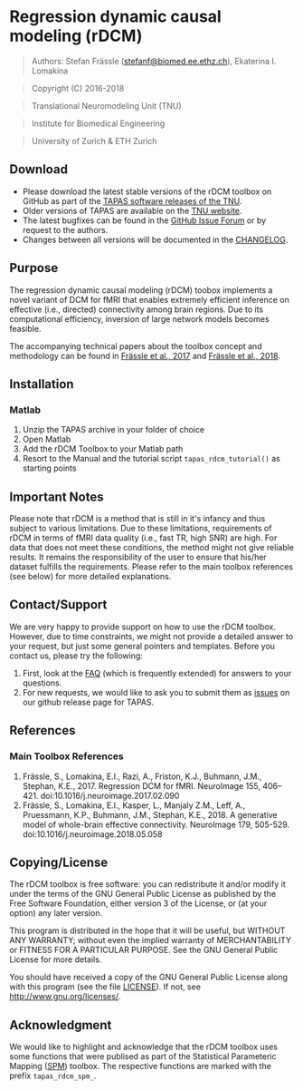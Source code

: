 Regression dynamic causal modeling (rDCM)
====================


> Authors: Stefan Frässle (<stefanf@biomed.ee.ethz.ch>), Ekaterina I. Lomakina


> Copyright (C) 2016-2018 

> Translational Neuromodeling Unit (TNU)

> Institute for Biomedical Engineering

> University of Zurich & ETH Zurich


Download
-------

- Please download the latest stable versions of the rDCM toolbox on GitHub as part of the 
  [TAPAS software releases of the TNU](https://github.com/translationalneuromodeling/tapas/releases).
- Older versions of TAPAS are available on the [TNU website](http://www.translationalneuromodeling.org/tapas).
- The latest bugfixes can be found in the [GitHub Issue Forum](https://github.com/translationalneuromodeling/tapas/issues) or by request to the authors. 
- Changes between all versions will be documented in the 
  [CHANGELOG](https://tnurepository.ethz.ch/sfraessle/rDCM/blob/master/CHANGELOG.md).




Purpose
-------

The regression dynamic causal modeling (rDCM) toobox implements a novel variant 
of DCM for fMRI that enables extremely efficient inference on effective (i.e.,
directed) connectivity among brain regions. Due to its computational efficiency, 
inversion of large network models becomes feasible.

The accompanying technical papers about the toolbox concept and methodology 
can be found in [Frässle et al., 2017](https://www.sciencedirect.com/science/article/pii/S105381191730201X?via%3Dihub) 
and [Frässle et al., 2018](https://www.sciencedirect.com/science/article/pii/S1053811918304762?via%3Dihub).



Installation
------------

### Matlab ###
1. Unzip the TAPAS archive in your folder of choice
2. Open Matlab
3. Add the rDCM Toolbox to your Matlab path
4. Resort to the Manual and the tutorial script `tapas_rdcm_tutorial()` as starting points



Important Notes
----------

Please note that rDCM is a method that is still in it's infancy and thus subject to 
various limitations. Due to these limitations, requirements of rDCM in terms of 
fMRI data quality (i.e., fast TR, high SNR) are high. For data that does not
meet these conditions, the method might not give reliable results. It remains the 
responsibility of the user to ensure that his/her dataset fulfills the 
requirements. Please refer to the main toolbox references (see below) for more 
detailed explanations.



Contact/Support
---------------

We are very happy to provide support on how to use the rDCM toolbox. However, 
due to time constraints, we might not provide a detailed answer to your request, 
but just some general pointers and templates. Before you contact us, please try the following:

1. First, look at the [FAQ](https://tnurepository.ethz.ch/sfraessle/rDCM/wikis/FAQ) 
   (which is frequently extended) for answers to your questions.
2. For new requests, we would like to ask you to submit them as 
   [issues](https://github.com/translationalneuromodeling/tapas/issues) on our github release page for TAPAS.



References
----------

### Main Toolbox References ###
1. Frässle, S., Lomakina, E.I., Razi, A., Friston, K.J., Buhmann, J.M., Stephan, K.E., 2017. Regression DCM for fMRI. NeuroImage 155, 406–421. doi:10.1016/j.neuroimage.2017.02.090
2. Frässle, S., Lomakina, E.I., Kasper, L., Manjaly Z.M., Leff, A., Pruessmann, K.P., Buhmann, J.M., Stephan, K.E., 2018. A generative model of whole-brain effective connectivity. NeuroImage 179, 505-529. doi:10.1016/j.neuroimage.2018.05.058



Copying/License
---------------

The rDCM toolbox is free software: you can redistribute it and/or
modify it under the terms of the GNU General Public License as
published by the Free Software Foundation, either version 3 of the
License, or (at your option) any later version.

This program is distributed in the hope that it will be useful, but
WITHOUT ANY WARRANTY; without even the implied warranty of
MERCHANTABILITY or FITNESS FOR A PARTICULAR PURPOSE.  See the GNU
General Public License for more details.

You should have received a copy of the GNU General Public License along with 
this program (see the file [LICENSE](LICENSE)). If not, see 
<http://www.gnu.org/licenses/>.



Acknowledgment
---------------

We would like to highlight and acknowledge that the rDCM toolbox uses some 
functions that were publised as part of the Statistical Parameteric Mapping 
([SPM](https://www.fil.ion.ucl.ac.uk/spm/software/)) toolbox. The respective 
functions are marked with the prefix `tapas_rdcm_spm_`.
